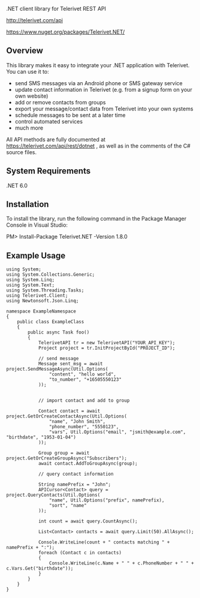.NET client library for Telerivet REST API

http://telerivet.com/api

https://www.nuget.org/packages/Telerivet.NET/

Overview
--------
This library makes it easy to integrate your .NET application with Telerivet.
You can use it to:

- send SMS messages via an Android phone or SMS gateway service
- update contact information in Telerivet (e.g. from a signup form on your own website)
- add or remove contacts from groups
- export your message/contact data from Telerivet into your own systems
- schedule messages to be sent at a later time
- control automated services
- much more

All API methods are fully documented at https://telerivet.com/api/rest/dotnet ,
as well as in the comments of the C# source files.

System Requirements
-------------------
.NET 6.0

Installation
------------
To install the library, run the following command in the Package Manager Console in Visual Studio:

PM> Install-Package Telerivet.NET -Version 1.8.0


Example Usage
-------------

```
using System;
using System.Collections.Generic;
using System.Linq;
using System.Text;
using System.Threading.Tasks;
using Telerivet.Client;
using Newtonsoft.Json.Linq;

namespace ExampleNamespace
{
    public class ExampleClass
    {
        public async Task foo()
        {
            TelerivetAPI tr = new TelerivetAPI("YOUR_API_KEY");
            Project project = tr.InitProjectById("PROJECT_ID");

            // send message
            Message sent_msg = await project.SendMessageAsync(Util.Options(
                "content", "hello world",
                "to_number", "+16505550123"
            ));


            // import contact and add to group

            Contact contact = await project.GetOrCreateContactAsync(Util.Options(
                "name", "John Smith",
                "phone_number", "5550123",
                "vars", Util.Options("email", "jsmith@example.com", "birthdate", "1953-01-04")
            ));

            Group group = await project.GetOrCreateGroupAsync("Subscribers");
            await contact.AddToGroupAsync(group);

            // query contact information

            String namePrefix = "John";
            APICursor<Contact> query = project.QueryContacts(Util.Options(
                "name", Util.Options("prefix", namePrefix),
                "sort", "name"
            ));

            int count = await query.CountAsync();

            List<Contact> contacts = await query.Limit(50).AllAsync();

            Console.WriteLine(count + " contacts matching " + namePrefix + ":");
            foreach (Contact c in contacts)
            {
                Console.WriteLine(c.Name + " " + c.PhoneNumber + " " + c.Vars.Get("birthdate"));
            }
        }
    }
}
```